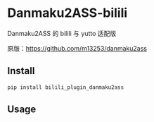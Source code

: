 # Danmaku2ASS-bilili

Danmaku2ASS 的 bilili 与 yutto 适配版

原版：<https://github.com/m13253/danmaku2ass>

## Install

```bash
pip install bilili_plugin_danmaku2ass
```

## Usage
